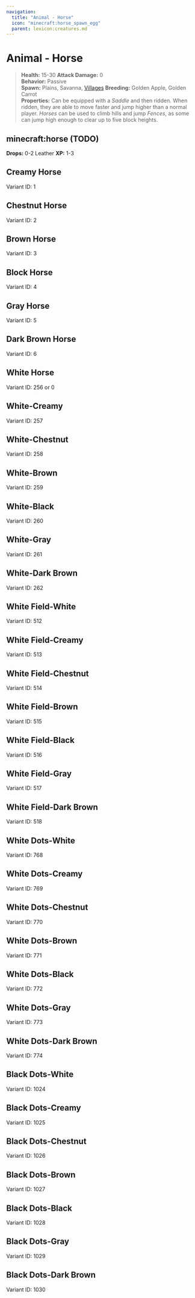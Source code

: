 ```yaml
---
navigation:
  title: "Animal - Horse"
  icon: "minecraft:horse_spawn_egg"
  parent: lexicon:creatures.md
---
```


# Animal - Horse

> __Health:__ 15-30 
> __Attack Damage:__ 0    
> __Behavior:__ Passive     
> __Spawn:__ Plains, Savanna, [Villages](../world/structures.md#village) 
> __Breeding:__ Golden Apple, Golden Carrot     
> __Properties:__ 
Can be equipped with a *Saddle* and then ridden. When ridden, they are able to move faster and jump higher than a normal player. *Horses* can be used to climb hills and jump *Fences*, as some can jump high enough to clear up to five block heights.

## minecraft:horse (TODO)

<GameScene zoom={2}>
  <Entity id="minecraft:horse" />
</GameScene>

__Drops:__ 0-2 Leather  __XP:__ 1-3

## Creamy Horse

<GameScene zoom={2}>
  <Entity id="minecraft:horse" data="{Variant:1}" />
</GameScene>

Variant ID: 1

## Chestnut Horse

<GameScene zoom={2}>
  <Entity id="minecraft:horse" data="{Variant:2}" />
</GameScene>

Variant ID: 2

## Brown Horse

<GameScene zoom={2}>
  <Entity id="minecraft:horse" data="{Variant:3}" />
</GameScene>

Variant ID: 3

## Block Horse

<GameScene zoom={2}>
  <Entity id="minecraft:horse" data="{Variant:4}" />
</GameScene>

Variant ID: 4

## Gray Horse

<GameScene zoom={2}>
  <Entity id="minecraft:horse" data="{Variant:5}" />
</GameScene>

Variant ID: 5

## Dark Brown Horse

<GameScene zoom={2}>
  <Entity id="minecraft:horse" data="{Variant:6}" />
</GameScene>

Variant ID: 6

## White Horse

<GameScene zoom={2}>
  <Entity id="minecraft:horse" data="{Variant:256}" />
</GameScene>

Variant ID: 256 or 0

## White-Creamy

<GameScene zoom={2}>
  <Entity id="minecraft:horse" data="{Variant:257}" />
</GameScene>

Variant ID: 257

## White-Chestnut

<GameScene zoom={2}>
  <Entity id="minecraft:horse" data="{Variant:258}" />
</GameScene>

Variant ID: 258

## White-Brown

<GameScene zoom={2}>
  <Entity id="minecraft:horse" data="{Variant:259}" />
</GameScene>

Variant ID: 259

## White-Black

<GameScene zoom={2}>
  <Entity id="minecraft:horse" data="{Variant:260}" />
</GameScene>

Variant ID: 260

## White-Gray

<GameScene zoom={2}>
  <Entity id="minecraft:horse" data="{Variant:261}" />
</GameScene>

Variant ID: 261

## White-Dark Brown

<GameScene zoom={2}>
  <Entity id="minecraft:horse" data="{Variant:262}" />
</GameScene>

Variant ID: 262

## White Field-White

<GameScene zoom={2}>
  <Entity id="minecraft:horse" data="{Variant:512}" />
</GameScene>

Variant ID: 512

## White Field-Creamy

<GameScene zoom={2}>
  <Entity id="minecraft:horse" data="{Variant:513}" />
</GameScene>

Variant ID: 513

## White Field-Chestnut

<GameScene zoom={2}>
  <Entity id="minecraft:horse" data="{Variant:514}" />
</GameScene>

Variant ID: 514

## White Field-Brown

<GameScene zoom={2}>
  <Entity id="minecraft:horse" data="{Variant:515}" />
</GameScene>

Variant ID: 515

## White Field-Black

<GameScene zoom={2}>
  <Entity id="minecraft:horse" data="{Variant:516}" />
</GameScene>

Variant ID: 516

## White Field-Gray

<GameScene zoom={2}>
  <Entity id="minecraft:horse" data="{Variant:517}" />
</GameScene>

Variant ID: 517

## White Field-Dark Brown

<GameScene zoom={2}>
  <Entity id="minecraft:horse" data="{Variant:518}" />
</GameScene>

Variant ID: 518

## White Dots-White

<GameScene zoom={2}>
  <Entity id="minecraft:horse" data="{Variant:768}" />
</GameScene>

Variant ID: 768

## White Dots-Creamy

<GameScene zoom={2}>
  <Entity id="minecraft:horse" data="{Variant:769}" />
</GameScene>

Variant ID: 769

## White Dots-Chestnut

<GameScene zoom={2}>
  <Entity id="minecraft:horse" data="{Variant:770}" />
</GameScene>

Variant ID: 770

## White Dots-Brown

<GameScene zoom={2}>
  <Entity id="minecraft:horse" data="{Variant:771}" />
</GameScene>

Variant ID: 771

## White Dots-Black

<GameScene zoom={2}>
  <Entity id="minecraft:horse" data="{Variant:772}" />
</GameScene>

Variant ID: 772

## White Dots-Gray

<GameScene zoom={2}>
  <Entity id="minecraft:horse" data="{Variant:773}" />
</GameScene>

Variant ID: 773

## White Dots-Dark Brown

<GameScene zoom={2}>
  <Entity id="minecraft:horse" data="{Variant:774}" />
</GameScene>

Variant ID: 774

## Black Dots-White

<GameScene zoom={2}>
  <Entity id="minecraft:horse" data="{Variant:1024}" />
</GameScene>

Variant ID: 1024

## Black Dots-Creamy

<GameScene zoom={2}>
  <Entity id="minecraft:horse" data="{Variant:1025}" />
</GameScene>

Variant ID: 1025

## Black Dots-Chestnut

<GameScene zoom={2}>
  <Entity id="minecraft:horse" data="{Variant:1026}" />
</GameScene>

Variant ID: 1026

## Black Dots-Brown

<GameScene zoom={2}>
  <Entity id="minecraft:horse" data="{Variant:1027}" />
</GameScene>

Variant ID: 1027

## Black Dots-Black

<GameScene zoom={2}>
  <Entity id="minecraft:horse" data="{Variant:1028}" />
</GameScene>

Variant ID: 1028

## Black Dots-Gray

<GameScene zoom={2}>
  <Entity id="minecraft:horse" data="{Variant:1029}" />
</GameScene>

Variant ID: 1029

## Black Dots-Dark Brown

<GameScene zoom={2}>
  <Entity id="minecraft:horse" data="{Variant:1030}" />
</GameScene>

Variant ID: 1030

